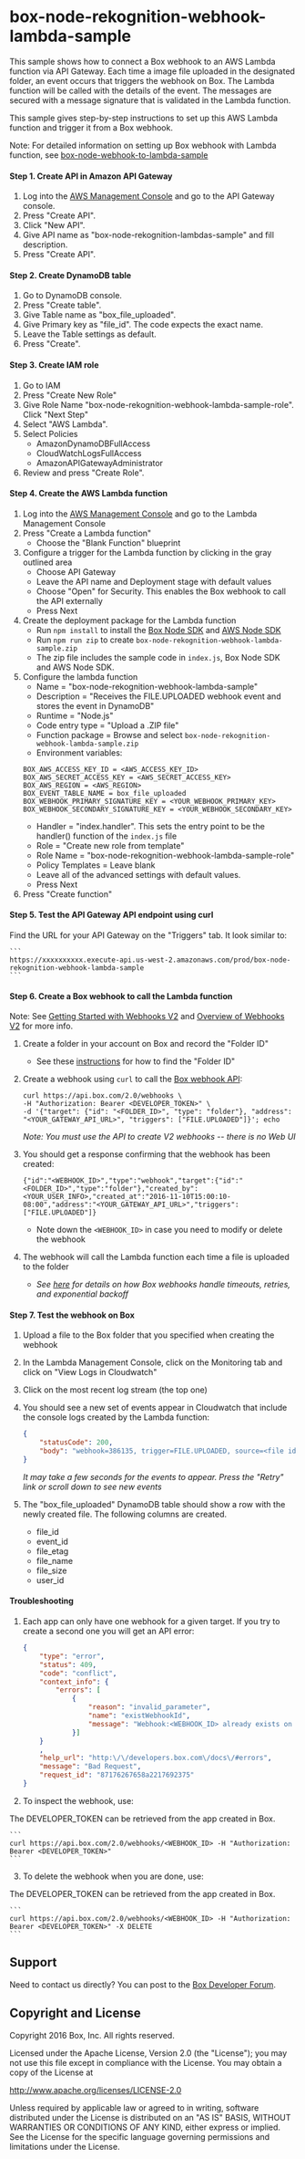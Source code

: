 # box-node-rekognition-webhook-lambda-sample

This sample shows how to connect a Box webhook to an AWS Lambda function via API Gateway.
Each time a image file uploaded in the designated folder, an event occurs that triggers the webhook on Box. The Lambda function will be called with the details of the event.
The messages are secured with a message signature that is validated in the Lambda function.


This sample gives step-by-step instructions to set up this AWS Lambda function and trigger it from a Box webhook.

Note: For detailed information on setting up Box webhook with Lambda function, see [box-node-webhook-to-lambda-sample](https://github.com/box/samples/tree/rekognition_integration/box-node-webhook-to-lambda-sample)

#### Step 1. Create API in Amazon API Gateway
1. Log into the [AWS Management Console](https://aws.amazon.com/console) and go to the API Gateway console.
2. Press "Create API".
3. Click "New API". 
4. Give API name as "box-node-rekognition-lambdas-sample" and fill description.
5. Press "Create API".

#### Step 2. Create DynamoDB table
1. Go to DynamoDB console.
2. Press "Create table".
3. Give Table name as "box_file_uploaded".
4. Give Primary key as "file_id". The code expects the exact name.
5. Leave the Table settings as default.
6. Press "Create".

#### Step 3. Create IAM role
1. Go to IAM
2. Press "Create New Role"
3. Give Role Name "box-node-rekognition-webhook-lambda-sample-role". Click "Next Step"
4. Select "AWS Lambda".
5. Select Policies
    * AmazonDynamoDBFullAccess
    * CloudWatchLogsFullAccess
    * AmazonAPIGatewayAdministrator
6. Review and press "Create Role".

#### Step 4. Create the AWS Lambda function
1. Log into the [AWS Management Console](https://aws.amazon.com/console) and go to the Lambda Management Console
2. Press "Create a Lambda function"
    * Choose the "Blank Function" blueprint
3. Configure a trigger for the Lambda function by clicking in the gray outlined area
    * Choose API Gateway
    * Leave the API name and Deployment stage with default values
    * Choose "Open" for Security.  This enables the Box webhook to call the API externally
    * Press Next
4. Create the deployment package for the Lambda function
    * Run `npm install` to install the [Box Node SDK](https://github.com/box/box-node-sdk) and [AWS Node SDK](https://github.com/aws/aws-sdk-js)
    * Run `npm run zip` to create `box-node-rekognition-webhook-lambda-sample.zip`
    * The zip file includes the sample code in `index.js`, Box Node SDK and AWS Node SDK.
5. Configure the lambda function
    * Name = "box-node-rekognition-webhook-lambda-sample"
    * Description = "Receives the FILE.UPLOADED webhook event and stores the event in DynamoDB"
    * Runtime = "Node.js"
    * Code entry type = "Upload a .ZIP file"
    * Function package = Browse and select `box-node-rekognition-webhook-lambda-sample.zip`
    * Environment variables:
    ```
    BOX_AWS_ACCESS_KEY_ID = <AWS_ACCESS_KEY_ID>
    BOX_AWS_SECRET_ACCESS_KEY = <AWS_SECRET_ACCESS_KEY>
    BOX_AWS_REGION = <AWS_REGION>
    BOX_EVENT_TABLE_NAME = box_file_uploaded
    BOX_WEBHOOK_PRIMARY_SIGNATURE_KEY = <YOUR_WEBHOOK_PRIMARY_KEY>
    BOX_WEBHOOK_SECONDARY_SIGNATURE_KEY = <YOUR_WEBHOOK_SECONDARY_KEY>
    ```
    * Handler = "index.handler". This sets the entry point to be the handler() function of the `index.js` file
    * Role = "Create new role from template"
    * Role Name = "box-node-rekognition-webhook-lambda-sample-role"
    * Policy Templates = Leave blank
    * Leave all of the advanced settings with default values.
    * Press Next
6. Press "Create function"

#### Step 5. Test the API Gateway API endpoint using curl
Find the URL for your API Gateway on the "Triggers" tab.  It look similar to:

    ```
    https://xxxxxxxxxx.execute-api.us-west-2.amazonaws.com/prod/box-node-rekognition-webhook-lambda-sample
    ```

#### Step 6. Create a Box webhook to call the Lambda function
Note: See [Getting Started with Webhooks V2](https://docs.box.com/v2.0/docs/getting-started-with-webhooks-v2) and [Overview of Webhooks V2](https://docs.box.com/reference#webhooks-v2) for more info.

1. Create a folder in your account on Box and record the "Folder ID"
    * See these [instructions](https://docs.box.com/v2.0/docs/getting-started-with-webhooks-v2#section-3-create-a-webhook) for how to find the "Folder ID" 
2. Create a webhook using `curl` to call the [Box webhook API](https://docs.box.com/reference#create-webhook):

    ```
    curl https://api.box.com/2.0/webhooks \
    -H "Authorization: Bearer <DEVELOPER_TOKEN>" \
    -d '{"target": {"id": "<FOLDER_ID>", "type": "folder"}, "address": "<YOUR_GATEWAY_API_URL>", "triggers": ["FILE.UPLOADED"]}'; echo
    ```

    *Note: You must use the API to create V2 webhooks -- there is no Web UI*
3. You should get a response confirming that the webhook has been created:

    ```
    {"id":"<WEBHOOK_ID>","type":"webhook","target":{"id":"<FOLDER_ID>","type":"folder"},"created_by":<YOUR_USER_INFO>,"created_at":"2016-11-10T15:00:10-08:00","address":"<YOUR_GATEWAY_API_URL>","triggers":["FILE.UPLOADED"]}
    ```
    
    * Note down the `<WEBHOOK_ID>` in case you need to modify or delete the webhook

4. The webhook will call the Lambda function each time a file is uploaded to the folder
    * *See [here](https://docs.box.com/reference#section-retries) for details on how Box webhooks handle timeouts, retries, and exponential backoff*

#### Step 7. Test the webhook on Box
1. Upload a file to the Box folder that you specified when creating the webhook
2. In the Lambda Management Console, click on the Monitoring tab and click on "View Logs in Cloudwatch"
3. Click on the most recent log stream (the top one)
4. You should see a new set of events appear in Cloudwatch that include the console logs created by the Lambda function:

    ```JSON
    {
        "statusCode": 200,
        "body": "webhook=386135, trigger=FILE.UPLOADED, source=<file id=99174057812 name=\"Electron 4.png\">"
    }
    ```

    *It may take a few seconds for the events to appear.  Press the "Retry" link or scroll down to see new events*
5. The "box_file_uploaded" DynamoDB table should show a row with the newly created file. The following columns are created.
    * file_id
    * event_id
    * file_etag
    * file_name
    * file_size
    * user_id

#### Troubleshooting
1. Each app can only have one webhook for a given target.  If you try to create a second one you will get an API error:

    ```JSON
    {
        "type": "error",
        "status": 409,
        "code": "conflict",
        "context_info": {
            "errors": [
                {
                    "reason": "invalid_parameter",
                    "name": "existWebhookId",
                    "message": "Webhook:<WEBHOOK_ID> already exists on the specified target."
                }]
        }
        ,
        "help_url": "http:\/\/developers.box.com\/docs\/#errors",
        "message": "Bad Request",
        "request_id": "87176267658a2217692375"
    }
    ```

2. To inspect the webhook, use:

The DEVELOPER_TOKEN can be retrieved from the app created in Box.

    ```
    curl https://api.box.com/2.0/webhooks/<WEBHOOK_ID> -H "Authorization: Bearer <DEVELOPER_TOKEN>"
    ```

3. To delete the webhook when you are done, use:

The DEVELOPER_TOKEN can be retrieved from the app created in Box.

    ```
    curl https://api.box.com/2.0/webhooks/<WEBHOOK_ID> -H "Authorization: Bearer <DEVELOPER_TOKEN>" -X DELETE
    ```

Support
-------

Need to contact us directly? You can post to the
[Box Developer Forum](https://community.box.com/t5/Developer-Forum/bd-p/DeveloperForum).

Copyright and License
---------------------

Copyright 2016 Box, Inc. All rights reserved.

Licensed under the Apache License, Version 2.0 (the "License");
you may not use this file except in compliance with the License.
You may obtain a copy of the License at

   http://www.apache.org/licenses/LICENSE-2.0

Unless required by applicable law or agreed to in writing, software
distributed under the License is distributed on an "AS IS" BASIS,
WITHOUT WARRANTIES OR CONDITIONS OF ANY KIND, either express or implied.
See the License for the specific language governing permissions and
limitations under the License.
